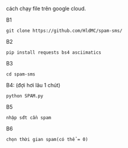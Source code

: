 cách chạy file trên google cloud.

B1
```
git clone https://github.com/HldMC/spam-sms/
```
B2
```
pip install requests bs4 asciimatics
```
B3
```
cd spam-sms
```
B4: (đợi hơi lâu 1 chút)
```
python SPAM.py
```
B5
```
nhập sđt cần spam
```
B6
```
chọn thời gian spam(có thể = 0)
```
